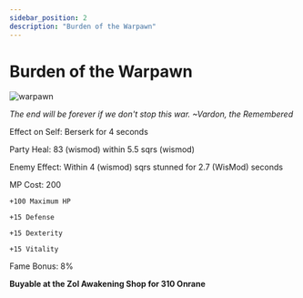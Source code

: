 ```yaml
---
sidebar_position: 2
description: "Burden of the Warpawn"
---
```


# Burden of the Warpawn

![warpawn](https://vwiki.valorserver.com/api/item/picture/burden%20of%20the%20warpawn)

<i>The end will be forever if we don't stop this war. ~Vardon, the Remembered</i>

Effect on Self: Berserk for 4 seconds

Party Heal: 83 (wismod) within 5.5 sqrs (wismod)

Enemy Effect: Within 4 (wismod) sqrs stunned for 2.7 (WisMod) seconds

MP Cost: 200

    +100 Maximum HP
    
    +15 Defense
    
    +15 Dexterity
    
    +15 Vitality

Fame Bonus: 8%

**Buyable at the Zol Awakening Shop for 310 Onrane**
